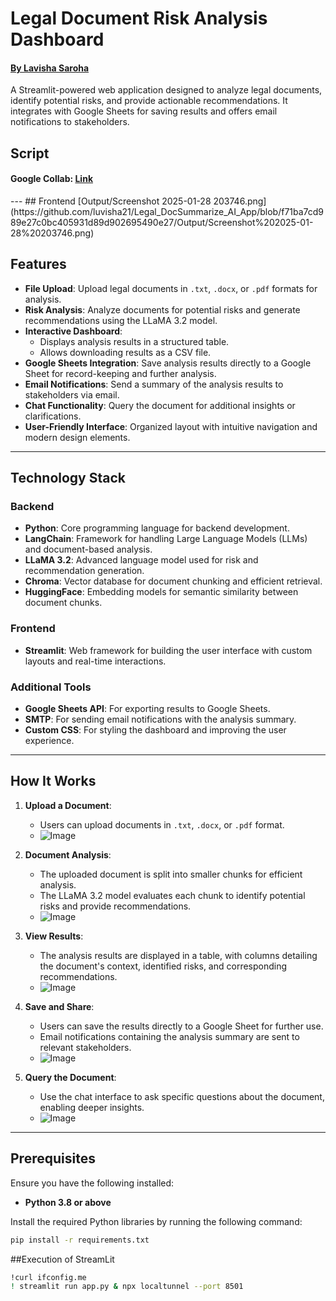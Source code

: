 # Legal Document Risk Analysis Dashboard
<h4><a href='https://github.com/luvisha21'>By Lavisha Saroha</a></h4>

A Streamlit-powered web application designed to analyze legal documents, identify potential risks, and provide actionable recommendations. It integrates with Google Sheets for saving results and offers email notifications to stakeholders.

## Script
<h4>Google Collab: <a href='https://colab.research.google.com/drive/1fLlUol8QkQA4gUc-hZmmnhZ6VSrmwCUb?usp=sharing'>Link</a></h4>
---
## Frontend
[Output/Screenshot 2025-01-28 203746.png](https://github.com/luvisha21/Legal_DocSummarize_AI_App/blob/f71ba7cd989e27c0bc405931d89d902695490e27/Output/Screenshot%202025-01-28%20203746.png)

## Features

- **File Upload**: Upload legal documents in `.txt`, `.docx`, or `.pdf` formats for analysis.
- **Risk Analysis**: Analyze documents for potential risks and generate recommendations using the LLaMA 3.2 model.
- **Interactive Dashboard**:
  - Displays analysis results in a structured table.
  - Allows downloading results as a CSV file.
- **Google Sheets Integration**: Save analysis results directly to a Google Sheet for record-keeping and further analysis.
- **Email Notifications**: Send a summary of the analysis results to stakeholders via email.
- **Chat Functionality**: Query the document for additional insights or clarifications.
- **User-Friendly Interface**: Organized layout with intuitive navigation and modern design elements.

---

## Technology Stack

### Backend
- **Python**: Core programming language for backend development.
- **LangChain**: Framework for handling Large Language Models (LLMs) and document-based analysis.
- **LLaMA 3.2**: Advanced language model used for risk and recommendation generation.
- **Chroma**: Vector database for document chunking and efficient retrieval.
- **HuggingFace**: Embedding models for semantic similarity between document chunks.

### Frontend
- **Streamlit**: Web framework for building the user interface with custom layouts and real-time interactions.

### Additional Tools
- **Google Sheets API**: For exporting results to Google Sheets.
- **SMTP**: For sending email notifications with the analysis summary.
- **Custom CSS**: For styling the dashboard and improving the user experience.

---

## How It Works

1. **Upload a Document**:
   - Users can upload documents in `.txt`, `.docx`, or `.pdf` format.
   - ![Image](https://github.com/user-attachments/assets/3abae01c-67ea-4d40-8aab-e312ee3d613e)
   
2. **Document Analysis**:
   - The uploaded document is split into smaller chunks for efficient analysis.
   - The LLaMA 3.2 model evaluates each chunk to identify potential risks and provide recommendations.
   - ![Image](https://github.com/user-attachments/assets/4426d1ce-16f3-400b-968e-6edf7c530644)

3. **View Results**:
   - The analysis results are displayed in a table, with columns detailing the document's context, identified risks, and corresponding recommendations.
   - ![Image](https://github.com/user-attachments/assets/862a4834-5294-48ad-b6d7-5d9a89c95148)

4. **Save and Share**:
   - Users can save the results directly to a Google Sheet for further use.
   - Email notifications containing the analysis summary are sent to relevant stakeholders.
   - ![Image](https://github.com/user-attachments/assets/03a7f9c3-6717-45dd-8a01-8a3b032c8a0a)

5. **Query the Document**:
   - Use the chat interface to ask specific questions about the document, enabling deeper insights.
   - ![Image](https://github.com/user-attachments/assets/a0be65ff-bf57-4494-8f7c-6570784d0990)

---

## Prerequisites

Ensure you have the following installed:
- **Python 3.8 or above**

Install the required Python libraries by running the following command:
```bash
pip install -r requirements.txt

```
##Execution of StreamLit
```bash
!curl ifconfig.me
! streamlit run app.py & npx localtunnel --port 8501
```

